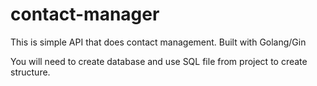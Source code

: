 # contact-manager
This is simple API that does contact management. Built with Golang/Gin

You will need to create database and use SQL file from project to create structure.

